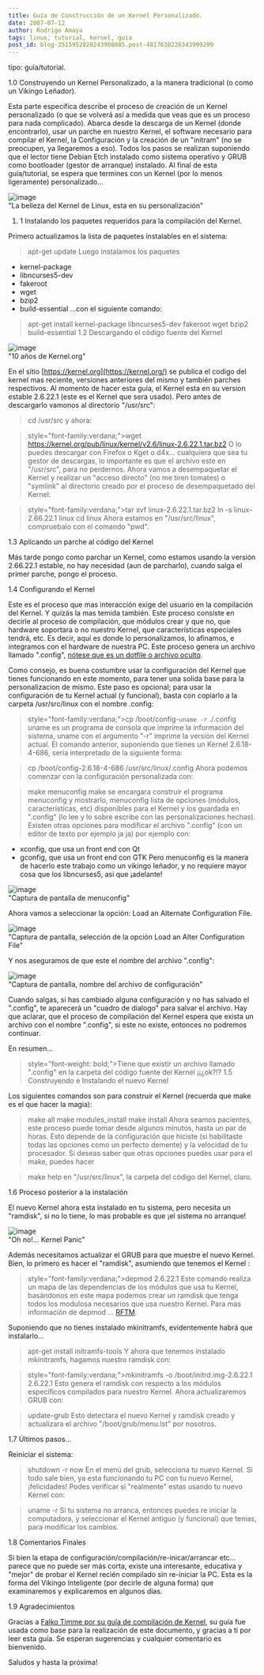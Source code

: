 ```yaml
---
title: Guía de Construcción de un Kernel Personalizado.
date: 2007-07-12
author: Rodrigo Amaya
tags: linux, tutorial, kernel, guia
post_id: blog-3515952828243908885.post-4817630226343999299
---
```


tipo: guía/tutorial.

1.0 Construyendo un Kernel Personalizado, a la manera tradicional (o como un Vikingo Leñador).

Esta parte especifica describe el proceso de creación de un Kernel personalizado (o que se volverá así a medida que veas que es un proceso para nada complicado). Abarca desde la descarga de un Kernel (donde encontrarlo), usar un parche en nuestro Kernel, el software necesario para compilar el Kernel, la Configuración y la creación de un "initram" (no se preocupen, ya llegaremos a eso). Todos los pasos se realizan suponiendo que el lector tiene Debian Etch instalado como sistema operativo y GRUB como bootloader (gestor de arranque) instalado. Al final de esta guía/tutorial, se espera que termines con un Kernel (por lo menos ligeramente) personalizado...

![image](https://bp1.blogger.com/_ayvorITawE4/RpkGVMQ68yI/AAAAAAAAAZI/VwAcVCuhLkU/s400/iconos-tux.jpg)    
"La belleza del Kernel de
Linux, esta en su personalización"

1. 1 Instalando los paquetes requeridos para la compilación del Kernel.

Primero actualizamos la lista de paquetes instalables en el sistema:

> apt-get
> update
Luego instalamos los paquetes

- kernel-package
- libncurses5-dev
- fakeroot
- wget
- bzip2
- build-essential
...con el siguiente comando:

> apt-get install kernel-package
> libncurses5-dev fakeroot wget bzip2 build-essential
1.2 Descargando el código fuente del Kernel

![image](https://bp0.blogger.com/_ayvorITawE4/Rpj6oMQ68uI/AAAAAAAAAYo/SVlNzB3eyeA/s400/korg10yr.gif)    
"10 años de
Kernel.org"

En el sitio [https://kernel.org](https://kernel.org/) se publica el codigo del kernel mas reciente, versiones anteriores del mismo y también parches respectivos. Al momento de hacer esta guía, el Kernel esta en su version estable 2.6.22.1 (este es el Kernel que sera usado). Pero antes de descargarlo vamonos al directorio "/usr/src":

> cd /usr/src
y ahora:

> style="font-family:verdana;">wget
> https://kernel.org/pub/linux/kernel/v2.6/linux-2.6.22.1.tar.bz2
O lo puedes descargar con Firefox o Kget o d4x... cualquiera que sea tu gestor de descargas, lo importante es que el archivo este en "/usr/src", para no perdernos. Ahora vamos a desempaquetar el Kernel y realizar un "acceso directo" (no me tiren tomates) o "symlink" al directorio creado por el proceso de desempaquetado del Kernel:

> style="font-family:verdana;">tar xvf linux-2.6.22.1.tar.bz2
> ln -s linux-2.66.22.1 linux
> cd linux
Ahora estamos en "/usr/src/linux", compruebalo con el comando "pwd".

1.3 Aplicando un parche al código del Kernel

Más tarde pongo como parchar un Kernel, como estamos usando la versión 2.66.22.1 estable, no hay necesidad (aun de parcharlo), cuando salga el primer parche, pongo el proceso.

1.4 Configurando el Kernel

Este es el proceso que mas interacción exige del usuario en la compilación del Kernel. Y quizás la mas temida también. Este proceso consiste en decirle al proceso de compilación, que módulos crear y que no, que hardware soportara o no nuestro Kernel, que características especiales tendrá, etc. Es decir, aquí es donde lo personalizamos, lo afinamos, e integramos con el hardware de nuestra PC. Este proceso genera un archivo llamado ".config", [nótese que es un dotfile o archivo oculto](https://en.wikipedia.org/wiki/Hidden_file#Unix_and_Unix-like).

Como consejo, es buena costumbre usar la configuración del Kernel que tienes funcionando en este momento, para tener una solida base para la personalizacion de mismo. Este paso es opcional; para usar la configuración de tu Kernel actual (y funcional), basta con copiarlo a la carpeta /usr/src/linux con el nombre .config:

> style="font-family:verdana;">cp /boot/config-`uname -r`
> ./.config
uname es un programa de consola que imprime la información del sistema, uname con el argumento "-r" imprime la versión del Kernel actual. El comando anterior, suponiendo que tienes un Kernel 2.6.18-4-686, seria interpretado de la siguiente forma:

> cp /boot/config-2.6.18-4-686
> /usr/src/linux/.config
Ahora podemos comenzar con la configuración personalizada con:

> make
> menuconfig
make se encargara construir el programa menuconfig y mostrarlo, menuconfig lista de opciones (módulos, características, etc) disponibles para el Kernel y los guardada en ".config" (lo lee y lo sobre escribe con las personalizaciones hechas). Existen otras opciones para modificar el archivo ".config" (con un editor de texto por ejemplo ja ja) por ejemplo con:

- xconfig, que usa un front end con Qt
- gconfig, que usa un front end con GTK
Pero menuconfig es la manera de hacerlo este trabajo como un vikingo leñador, y no requiere mayor cosa que los libncurses5, asi que ¡adelante!

![image](https://bp1.blogger.com/_ayvorITawE4/Rpj6ecQ68tI/AAAAAAAAAYg/Yqf9Rdofeqc/s400/makemenuconfig.png)    
"Captura de pantalla de
menuconfig"

Ahora vamos a seleccionar la opción: Load an Alternate Configuration File.

![image](https://bp3.blogger.com/_ayvorITawE4/Rpj7E8Q68vI/AAAAAAAAAYw/Mf08kgHqKnQ/s400/loadalter.png)    
"Captura de pantalla,
selección de la opción Load an Alter Configuration File"

Y nos aseguramos de que este el nombre del archivo ".config":

![image](https://bp2.blogger.com/_ayvorITawE4/Rpj7MsQ68wI/AAAAAAAAAY4/fHHK0s2oA_Q/s400/loadconfig.png)    
"Captura de pantalla, nombre del archivo de
configuración"

Cuando salgas, si has cambiado alguna configuración y no has salvado el ".config", te aparecerá un "cuadro de dialogo" para salvar el archivo. Hay que aclarar, que el proceso de compilación del Kernel espera que exista un archivo con el nombre ".config", si este no existe, entonces no podremos continuar.

En resumen...

> style="font-weight: bold;">Tiene que existir un archivo llamado ".config" en la carpeta del
> código fuente del Kernel ¡¡¿ok?!?
1.5 Construyendo e Instalando el nuevo Kernel

Los siguientes comandos son para construir el Kernel (recuerda que make es el que hacer la magia):

> make all
> make modules_install
> make
> install
Ahora seamos pacientes, este proceso puede tomar desde algunos minutos, hasta un par de horas. Esto depende de la configuración que hiciste (si habilitaste todas las opciones como un perfecto demente) y la velocidad de tu procesador. Si deseas saber que otras opciones puedes usar para el make, puedes hacer

> make
> help
en "/usr/src/linux", la carpeta del código del Kernel, claro.

1.6 Proceso posterior a la instalación

El nuevo Kernel ahora esta instalado en tu sistema, pero necesita un "ramdisk", si no lo tiene, lo mas probable es que ¡el sistema no arranque!

![image](https://bp0.blogger.com/_ayvorITawE4/Rpj77MQ68xI/AAAAAAAAAZA/06qgK1kKzKA/s400/kernelpanic.png)    
"Oh no!... Kernel
Panic"

Además necesitamos actualizar el GRUB para que muestre el nuevo Kernel. Bien, lo primero es hacer el "ramdisk", asumiendo que tenemos el Kernel :

> style="font-family:verdana;">depmod 2.6.22.1
Este comando realiza un mapa de las dependencias de los módulos que usa tu Kernel, basándonos en este mapa podemos crear un ramdisk que tenga todos los modulosa necesarios que usa nuestro Kernel. Para mas información de depmod ... [RFTM](https://es.wikipedia.org/wiki/RTFM).

Suponiendo que no tienes instalado mkinitramfs, evidentemente habrá que instalarlo...

> apt-get install
> initramfs-tools
Y ahora que tenemos instalado mkinitramfs, hagamos nuestro ramdisk con:

> style="font-family:verdana;">mkinitramfs -o /boot/initrd.img-2.6.22.1
> 2.6.22.1
Esto genera el ramdisk con respecto a los módulos específicos compilados para nuestro Kernel. Ahora actualizaremos GRUB con:

> update-grub
Esto detectara el nuevo Kernel y ramdisk creado y actualizara el archivo "/boot/grub/menu.lst" por nosotros.

1.7 Últimos pasos...

Reiniciar el sistema:

> shutdown -r
> now
En el menú del grub, selecciona tu nuevo Kernel. Si todo sale bien, ya esta funcionando tu PC con tu nuevo Kernel, ¡felicidades! Podes verificar si "realmente" estas usando tu nuevo Kernel con:

> uname -r
Si tu sistema no arranca, entonces puedes re iniciar la computadora, y seleccionar el Kernel antiguo (y funcional) que tenias, para modificar los cambios.

1.8 Comentarios Finales

Si bien la etapa de configuración/compilación/re-inicar/arrancar etc... parece que no puede ser más corta, existe una interesante, educativa y "mejor" de probar el Kernel recién compilado sin re-iniciar la PC. Esta es la forma del Vikingo Inteligente (por decirle de alguna forma) que examinaremos y explicaremos en algunos días.

1.9 Agradecimientos

Gracias a [Falko Timme por su guía de compilación de Kernel](https://www.howtoforge.com/kernel_compilation_debian_etch_p2?s=2da22972170ef10fb4fdb8a327b463a4&), su guía fue usada como base para la realización de este documento, y gracias a ti por leer esta guía. Se esperan sugerencias y cualquier comentario es bienvenido.

Saludos y hasta la próxima!